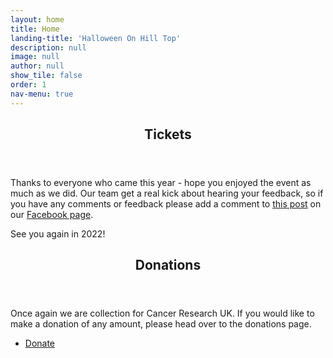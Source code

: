 ```yaml
---
layout: home
title: Home
landing-title: 'Halloween On Hill Top'
description: null
image: null
author: null
show_tile: false
order: 1
nav-menu: true
---
```


<header class="major">
    <h2>Tickets</h2>
</header>

Thanks to everyone who came this year - hope you enjoyed the event as much as we did. Our team
get a real kick about hearing your feedback, so if you have any comments or feedback please
add a comment to <a href="https://www.facebook.com/HalloweenOnHillTop/posts/3034946050108918">this post</a> on our <a href="https://www.facebook.com/HalloweenOnHillTop">Facebook page</a>.

See you again in 2022!

<header class="major">
    <h2>Donations</h2>
</header>

Once again we are collection for Cancer Research UK. If you would like to 
make a donation of any amount, please head over to the donations page.

<div class="6u 12u$(small)">
    <ul class="actions vertical">
        <li><a href="{{ site.donations-url }}" class="button special">Donate</a></li>
    </ul>
</div>
